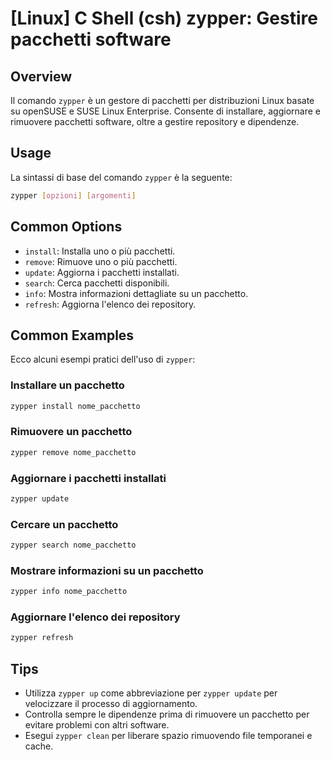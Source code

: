 # [Linux] C Shell (csh) zypper: Gestire pacchetti software

## Overview
Il comando `zypper` è un gestore di pacchetti per distribuzioni Linux basate su openSUSE e SUSE Linux Enterprise. Consente di installare, aggiornare e rimuovere pacchetti software, oltre a gestire repository e dipendenze.

## Usage
La sintassi di base del comando `zypper` è la seguente:

```bash
zypper [opzioni] [argomenti]
```

## Common Options
- `install`: Installa uno o più pacchetti.
- `remove`: Rimuove uno o più pacchetti.
- `update`: Aggiorna i pacchetti installati.
- `search`: Cerca pacchetti disponibili.
- `info`: Mostra informazioni dettagliate su un pacchetto.
- `refresh`: Aggiorna l'elenco dei repository.

## Common Examples
Ecco alcuni esempi pratici dell'uso di `zypper`:

### Installare un pacchetto
```bash
zypper install nome_pacchetto
```

### Rimuovere un pacchetto
```bash
zypper remove nome_pacchetto
```

### Aggiornare i pacchetti installati
```bash
zypper update
```

### Cercare un pacchetto
```bash
zypper search nome_pacchetto
```

### Mostrare informazioni su un pacchetto
```bash
zypper info nome_pacchetto
```

### Aggiornare l'elenco dei repository
```bash
zypper refresh
```

## Tips
- Utilizza `zypper up` come abbreviazione per `zypper update` per velocizzare il processo di aggiornamento.
- Controlla sempre le dipendenze prima di rimuovere un pacchetto per evitare problemi con altri software.
- Esegui `zypper clean` per liberare spazio rimuovendo file temporanei e cache.